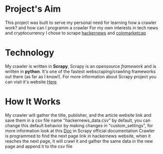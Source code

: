 # Project's Aim
This project was built to serve my personal need for learning how a crawler work? and how can I programm a crawler
For my own interests in tech news and cryptocurrency I chose to scrape [hackernews](https://news.ycombinator.com/) and [coinmarketcap](https://coinmarketcap.com/) 

# Technology
My crawler is written in **Scrapy**, Scrapy is an opensource *framework* and is written in **python**. It's one of the fastest webscraping/crawling frameworks out there (as far as I know!).
For more information about Scrapy project you can visit it's website [Here](https://scrapy.org/) 

# How It Works
My crawler will gather the title, publisher, and the article website link and save them in a csv file name "hackernews_data.csv" by default, you can change this default behavior by making changes in "custom_settings", for more information look at this [Doc](https://docs.scrapy.org/en/latest/topics/spiders.html?highlight=custom_setting#scrapy.spiders.Spider.custom_settings) in Scrapy official documentation 
Crawler is programmed to find the next page link in hackernews website, when it reaches the next page, it will crawl it and gather the same data in the new page and append it to the csv file 
